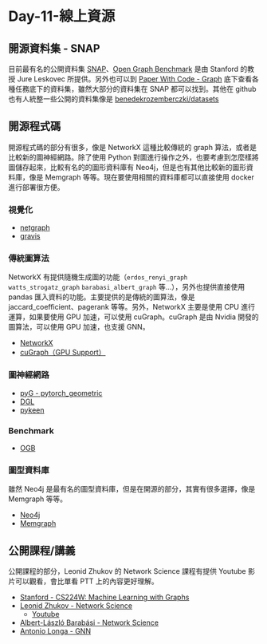 # Day-11-線上資源

## 開源資料集 - SNAP
目前最有名的公開資料集 [SNAP](https://snap.stanford.edu/data/index.html)、[Open Graph Benchmark](https://ogb.stanford.edu) 是由 Stanford 的教授 Jure Leskovec 所提供。另外也可以到 [Paper With Code - Graph](https://paperswithcode.com/area/graphs) 底下查看各種任務底下的資料集，雖然大部分的資料集在 SNAP 都可以找到。其他在 github 也有人統整一些公開的資料集像是 [benedekrozemberczki/datasets](https://github.com/benedekrozemberczki/datasets)

## 開源程式碼
開源程式碼的部分有很多，像是 NetworkX 這種比較傳統的 graph 算法，或者是比較新的圖神經網路。除了使用 Python 對圖進行操作之外，也要考慮到怎麼樣將圖儲存起來，比較有名的的圖形資料庫有 Neo4j，但是也有其他比較新的圖形資料庫，像是 Memgraph 等等。現在要使用相關的資料庫都可以直接使用 docker 進行部署很方便。

### 視覺化
- [netgraph](https://github.com/paulbrodersen/netgraph)
- [gravis](https://robert-haas.github.io/gravis-docs/index.html)

### 傳統圖算法
NetworkX 有提供隨機生成圖的功能（`erdos_renyi_graph` `watts_strogatz_graph` `barabasi_albert_graph` 等...），另外也提供直接使用 pandas 匯入資料的功能。主要提供的是傳統的圖算法，像是 jaccard_coefficient、pagerank 等等。另外，NetworkX 主要是使用 CPU 進行運算，如果要使用 GPU 加速，可以使用 cuGraph。cuGraph 是由 Nvidia 開發的圖算法，可以使用 GPU 加速，也支援 GNN。

- [NetworkX](https://github.com/networkx/networkx)
- [cuGraph（GPU Support）](https://github.com/rapidsai/cugraph)


### 圖神經網路
- [pyG - pytorch_geometric](https://github.com/pyg-team/pytorch_geometric)
- [DGL](https://github.com/dmlc/dgl)
- [pykeen](https://github.com/pykeen/pykeen)

### Benchmark
- [OGB](https://github.com/snap-stanford/ogb)

### 圖型資料庫
雖然 Neo4j 是最有名的圖型資料庫，但是在開源的部分，其實有很多選擇，像是 Memgraph 等等。
- [Neo4j](https://github.com/neo4j/neo4j)
- [Memgraph](https://github.com/memgraph/memgraph)

## 公開課程/講義
公開課程的部分，Leonid Zhukov 的 Network Science 課程有提供 Youtube 影片可以觀看，會比單看 PTT 上的內容更好理解。

- [Stanford - CS224W: Machine Learning with Graphs](https://web.stanford.edu/class/cs224w/)
- [Leonid Zhukov - Network Science](http://www.leonidzhukov.net/hse/2021/networks/index.html)
   - [Youtube](https://www.youtube.com/c/LeonidZhukov)
- [Albert-László Barabási - Network Science](http://networksciencebook.com)
- [Antonio Longa - GNN](https://www.youtube.com/@94longa2112/videos)